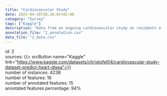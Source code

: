 ```yaml
---
title: "Cardiovascular Study"
date: 2023-04-26T20:26:01+02:00
category: "Survey"
tags: ["Kaggle"]
description: "Data from an ongoing cardiovascular study on residents of the town of Framingham, Massachusetts. The classification goal is to predict whether the patient has 10-year risk of future coronary heart disease (CHD)."
annotation_file: "2_annotation.csv"
data_file: "2_data.csv"
---
```

id: 2 \
sources: {{< srcButton name="Kaggle" link="https://www.kaggle.com/datasets/christofel04/cardiovascular-study-dataset-predict-heart-disea">}}  \
number of instances: 4238 \
number of features: 16 \
number of annotated features: 15 \
annotated features percentage: 94% 

